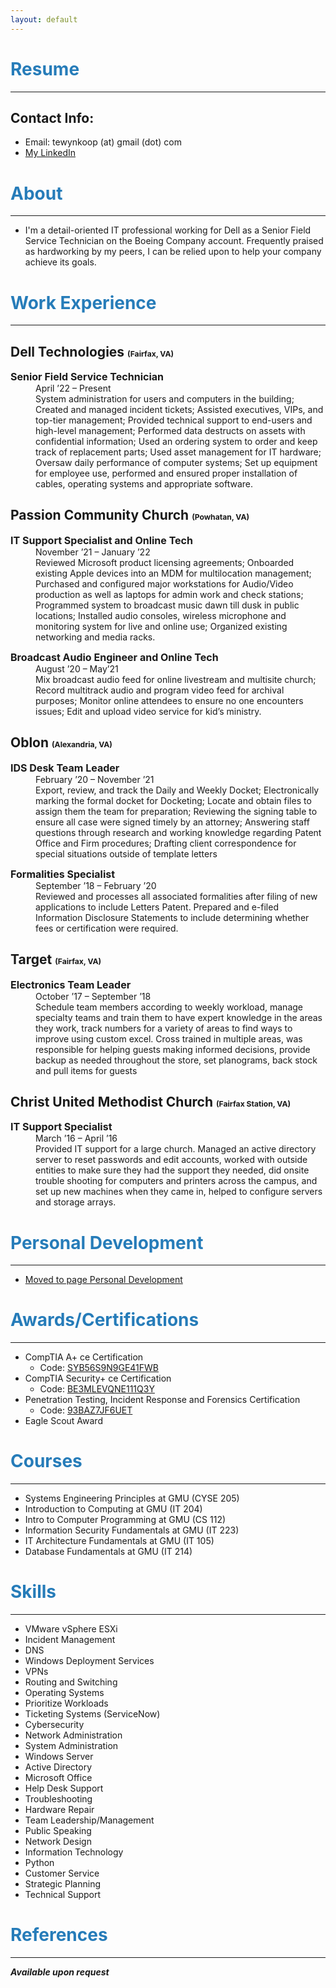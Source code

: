 ```yaml
---
layout: default
---
```


# <span style="color:#267CB9"> Resume </span>
-----

## Contact Info:
- Email: tewynkoop (at) gmail (dot) com
- <a href="https://www.linkedin.com/in/tylerewynkoop">My LinkedIn</a>

# <span style="color:#267CB9"> About </span>
-----

* I'm a detail-oriented IT professional working for Dell as a Senior Field Service Technician on the Boeing Company account. Frequently praised as hardworking by my peers, I can be relied upon to help your company achieve its goals.

# <span style="color:#267CB9"> Work Experience </span>
-----

## Dell Technologies <small><small><small> (Fairfax, VA) </small></small></small>

<dl>
<dt style="font-size:16px"><b>Senior Field Service Technician</b></dt>
<dd>April ’22 – Present</dd>
<dd>System administration for users and computers in the building; Created and managed incident tickets; Assisted executives, VIPs, and top-tier management; Provided technical support to end-users and high-level management; Performed data destructs on assets with confidential information; Used an ordering system to order and keep track of replacement parts; Used asset management for IT hardware; Oversaw daily performance of computer systems; Set up equipment for employee use, performed and ensured proper installation of cables, operating systems and appropriate software.</dd>
</dl>

## Passion Community Church <small><small><small> (Powhatan, VA) </small></small></small>

<dl>
<dt style="font-size:16px"><b>IT Support Specialist and Online Tech</b></dt>
<dd>November ’21 – January ’22</dd>
<dd>Reviewed Microsoft product licensing agreements; Onboarded existing Apple devices into an MDM for multilocation management; Purchased and configured major workstations for Audio/Video production as well as laptops for admin work and check stations; Programmed system to broadcast music dawn till dusk in public locations; Installed audio consoles, wireless microphone and monitoring system for live and online use; Organized existing networking and media racks.</dd>
</dl>

<dl>
<dt style="font-size:16px"><b>Broadcast Audio Engineer and Online Tech</b></dt>
<dd>August ’20 – May’21</dd>
<dd>Mix broadcast audio feed for online livestream and multisite church; Record multitrack audio and program video feed for archival purposes; Monitor online attendees to ensure no one encounters issues; Edit and upload video service for kid’s ministry.</dd>
</dl>

## Oblon <small><small><small> (Alexandria, VA) </small></small></small>

<dl>
<dt style="font-size:16px"><b>IDS Desk Team Leader</b></dt>
<dd>February ’20 – November ’21</dd>
<dd>Export, review, and track the Daily and Weekly Docket; Electronically marking the formal docket for Docketing; Locate and obtain files to assign them the team for preparation; Reviewing the signing table to ensure all case were signed timely by an attorney; Answering staff questions through research and working knowledge regarding Patent Office and Firm procedures; Drafting client correspondence for special situations outside of template letters</dd>
</dl>
 
<dl>
<dt style="font-size:16px"><b>Formalities Specialist</b></dt>
<dd>September ’18 – February ’20</dd>
<dd>Reviewed and processes all associated formalities after filing of new applications to include Letters Patent. Prepared and e-filed Information Disclosure Statements to include determining whether fees or certification were required.</dd>
</dl>

## Target <small><small><small> (Fairfax, VA) </small></small></small>

<dl>
<dt style="font-size:16px"><b>Electronics Team Leader</b></dt>
<dd>October ’17 – September ’18</dd>
<dd>Schedule team members according to weekly workload, manage specialty teams and train them to have expert knowledge in the areas they work, track numbers for a variety of areas to find ways to improve using custom excel. Cross trained in multiple areas, was responsible for helping guests making informed decisions, provide backup as needed throughout the store, set planograms, back stock and pull items for guests</dd>
</dl>

## Christ United Methodist Church <small><small><small> (Fairfax Station, VA) </small></small></small>

<dl>
<dt style="font-size:16px"><b>IT Support Specialist</b></dt>
<dd>March ’16 – April ’16</dd>
<dd>Provided IT support for a large church. Managed an active directory server to reset passwords and edit accounts, worked with outside entities to make sure they had the support they needed, did onsite trouble shooting for computers and printers across the campus, and set up new machines when they came in, helped to configure servers and storage arrays.</dd>
</dl>

# <span style="color:#267CB9"> Personal Development </span>
-----

* [Moved to page Personal Development](./personal-development.md)
<!-- * Setup a SOHO network setup consisting of all managed Ubiquiti Unifi gear, 4 main servers, and a Synology NAS. The network is constructed with 1 firewall, 1 switch, and 2 APs and has custom firewall rules are in place to keep guest traffic, IoT devices, and the DMZ traffic isolated from the secure LAN. The servers are an ESXi 8 server and 3 node Highly Available Proxmox Cluster. The ESXi server is the main production machine and is running a Windows Server 2022 VM for testing and network DNS, as well as, a few Debian based VMs to host docker containers for various workloads. Just to name a few containers there are web servers, uptime monitoring, VPNs and remote management. The 3 node Proxmox cluster is primarily set up for learning RHEL, it hosts a couple more Debian based VMs, and allows for the learning of clustered storage through Ceph. -->

# <span style="color:#267CB9"> Awards/Certifications </span>
-----
 
- CompTIA A+ ce Certification
    - Code: [SYB56S9N9GE41FWB](http://verify.CompTIA.org)
- CompTIA Security+ ce Certification
    - Code: [BE3MLEVQNE111Q3Y](http://verify.CompTIA.org)
- Penetration Testing, Incident Response and Forensics Certification
    - Code: [93BAZ7JF6UET](https://www.credly.com/badges/925540b5-afc0-4e20-a68c-d9c2540fb1ee/)
- Eagle Scout Award

<div data-iframe-width="150" data-iframe-height="270" data-share-badge-id="ee233c64-e31c-4e84-8612-c854118edff7" data-share-badge-host="https://www.credly.com"></div><script type="text/javascript" async src="//cdn.credly.com/assets/utilities/embed.js"></script><div data-iframe-width="150" data-iframe-height="270" data-share-badge-id="1e82cc71-7611-4cd3-8fb8-0c004c1987ab" data-share-badge-host="https://www.credly.com"></div><script type="text/javascript" async src="//cdn.credly.com/assets/utilities/embed.js"></script><div data-iframe-width="150" data-iframe-height="270" data-share-badge-id="925540b5-afc0-4e20-a68c-d9c2540fb1ee" data-share-badge-host="https://www.credly.com"></div><script type="text/javascript" async src="//cdn.credly.com/assets/utilities/embed.js"></script><div data-iframe-width="150" data-iframe-height="270" data-share-badge-id="278cee26-3051-4662-9759-9a082a816e83" data-share-badge-host="https://www.credly.com"></div><script type="text/javascript" async src="//cdn.credly.com/assets/utilities/embed.js"></script>

# <span style="color:#267CB9"> Courses </span>
-----
 
- Systems Engineering Principles at GMU (CYSE 205)
- Introduction to Computing at GMU (IT 204)
- Intro to Computer Programming at GMU (CS 112)
- Information Security Fundamentals at GMU (IT 223)
- IT Architecture Fundamentals at GMU (IT 105)
- Database Fundamentals at GMU (IT 214)

# <span style="color:#267CB9"> Skills </span>
-----
 
* VMware vSphere ESXi
* Incident Management
* DNS
* Windows Deployment Services
* VPNs
* Routing and Switching
* Operating Systems
* Prioritize Workloads
* Ticketing Systems (ServiceNow)
* Cybersecurity
* Network Administration
* System Administration
* Windows Server
* Active Directory
* Microsoft Office
* Help Desk Support
* Troubleshooting
* Hardware Repair
* Team Leadership/Management
* Public Speaking
* Network Design
* Information Technology
* Python
* Customer Service
* Strategic Planning
* Technical Support
 

# <span style="color:#267CB9"> References </span>
-----
<b> _Available upon request_ </b>

